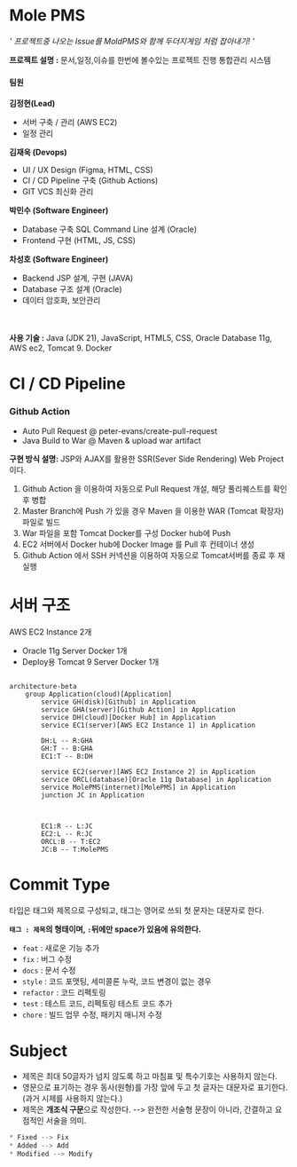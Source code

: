 # Mole PMS
*' 프로젝트중 나오는 Issue를 MoldPMS와 함께 두더지게임 처럼 잡아내기! '*

**프로젝트 설명 :** 문서,일정,이슈를 한번에 볼수있는 프로젝트 진행 통합관리 시스템
<br>
#### 팀원 
**김정현(Lead)**
- 서버 구축 / 관리 (AWS EC2)
- 일정 관리

**김재욱 (Devops)**
- UI / UX Design (Figma, HTML, CSS)
- CI / CD Pipeline 구축 (Github Actions)
- GIT VCS 최신화 관리

**박민수 (Software Engineer)**
- Database 구축 SQL Command Line 설계 (Oracle)
- Frontend 구현 (HTML, JS, CSS)

**차성호 (Software Engineer)**
- Backend JSP 설계, 구현 (JAVA)
- Database 구조 설계 (Oracle)
- 데이터 암호화, 보안관리

<br><br>
**사용 기술 :** Java (JDK 21),  JavaScript,  HTML5,  CSS,  Oracle Database 11g,  AWS ec2,  Tomcat 9. Docker
<br>

# CI / CD Pipeline
### Github Action
- Auto Pull Request @  peter-evans/create-pull-request
- Java Build to War @ Maven & upload war artifact

**구현 방식 설명:** JSP와 AJAX를 활용한 SSR(Sever Side Rendering) Web Project 이다. 
1. Github Action 을 이용하여 자동으로 Pull Request 개설, 해당 풀리퀘스트를 확인 후 병합
2. Master Branch에 Push 가 있을 경우 Maven 을 이용한 WAR (Tomcat 확장자) 파일로 빌드
3. War 파일을 포함 Tomcat Docker를 구성 Docker hub에 Push
4. EC2 서버에서 Docker hub에 Docker Image 를 Pull 후 컨테이너 생성
5. Github Action 에서 SSH 커넥션을 이용하여 자동으로 Tomcat서버를 종료 후 재실행

# 서버 구조

AWS EC2 Instance 2개 
- Oracle 11g Server Docker 1개
- Deploy용 Tomcat 9 Server Docker 1개

```mermaid

architecture-beta
	group Application(cloud)[Application]
		service GH(disk)[Github] in Application
		service GHA(server)[Github Action] in Application
		service DH(cloud)[Docker Hub] in Application
		service EC1(server)[AWS EC2 Instance 1] in Application

		DH:L -- R:GHA
		GH:T -- B:GHA
		EC1:T -- B:DH

		service EC2(server)[AWS EC2 Instance 2] in Application
		service ORCL(database)[Oracle 11g Database] in Application
		service MolePMS(internet)[MolePMS] in Application
		junction JC in Application



		EC1:R -- L:JC
		EC2:L -- R:JC
		ORCL:B -- T:EC2
		JC:B -- T:MolePMS
```


# Commit Type

타입은 태그와 제목으로 구성되고, 태그는 영어로 쓰되 첫 문자는 대문자로 한다.

**`태그 : 제목`의 형태이며, `:`뒤에만 space가 있음에 유의한다.**

- `feat` : 새로운 기능 추가
- `fix` : 버그 수정
- `docs` : 문서 수정
- `style` : 코드 포맷팅, 세미콜론 누락, 코드 변경이 없는 경우
- `refactor` : 코드 리펙토링
- `test` : 테스트 코드, 리펙토링 테스트 코드 추가
- `chore` : 빌드 업무 수정, 패키지 매니저 수정

# Subject

- 제목은 최대 50글자가 넘지 않도록 하고 마침표 및 특수기호는 사용하지 않는다.
- 영문으로 표기하는 경우 동사(원형)를 가장 앞에 두고 첫 글자는 대문자로 표기한다.(과거 시제를 사용하지 않는다.)
- 제목은 **개조식 구문**으로 작성한다. --> 완전한 서술형 문장이 아니라, 간결하고 요점적인 서술을 의미.

```jsx
* Fixed --> Fix
* Added --> Add
* Modified --> Modify

```

